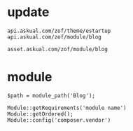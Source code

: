 # update


	api.askual.com/zof/theme/estartup
	api.askual.com/zof/module/blog

	asset.askual.com/zof/module/blog





# module
	$path = module_path('Blog');

	Module::getRequirements('module name')
	Module::getOrdered();
	Module::config('composer.vendor')
